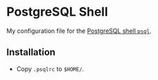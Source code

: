 # PostgreSQL Shell

My configuration file for the [PostgreSQL shell
`psql`](https://www.postgresql.org/).

## Installation

* Copy `.psqlrc` to `$HOME/`.
